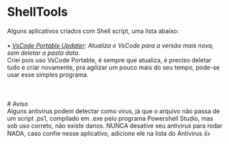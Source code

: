 # ShellTools
Alguns aplicativos criados com Shell script, uma lista abaixo: <br/> <br/>_• [*VsCode Portable Updater*](https://github.com/Fptbb/ShellTools/raw/main/Apps/Update.exe): Atualiza o VsCode para a versão mais nova, sem deletar a pasta data._<br/>Criei pois uso VsCode Portable, é sempre que atualiza, é preciso deletar tudo e criar novamente, pra agilizar um pouco mais do seu tempo, pode-se usar esse simples programa.<br/> <br/><br/> <br/># Aviso<br/>Alguns antivirus podem detectar como virus, já que o arquivo não passa de um script .ps1, compilado em .exe pelo programa Powershell Studio, mas sob uso correto, não existe danos. NUNCA desative seu antivirus para rodar NADA, caso confie nesse aplicativo, adicione ele na lista do Antivirus 👍